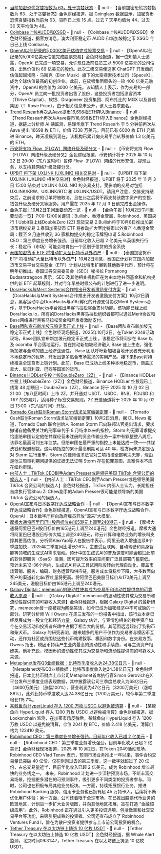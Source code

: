 - [当前加密恐慌贪婪指数为 63，处于贪婪状态]() - 📰 null - 【当前加密恐慌贪婪指数为 63，处于贪婪状态】金色财经报道，据 Coinglass 数据显示，加密货币恐慌贪婪指数当前为 63，较昨日上涨 15 点。过去 7 天平均值为 44，过去 30 天平均值为 48。
- [Coinbase上线AUDD和XSGD]() - 📰 null - 【Coinbase上线AUDD和XSGD】金色财经报道，据官方消息，澳大利亚稳定币 AUDD 和新加坡稳定币 XSGD 今日已上线 Coinbase。
- [OpenAI以创纪录的5,000亿美元估值完成股票交易]() - 📰 null - 【OpenAI以创纪录的5,000亿美元估值完成股票交易】金色财经报道，据一位知情人士透露，OpenAI 已完成一项交易，允许现任及前任员工以 5000 亿美元的公司估值，出售价值约 66 亿美元的股份。此次二级交易使这家 ChatGPT 开发商的估值超越埃隆・马斯克（Elon Musk）旗下的太空探索技术公司（SpaceX），成为全球估值最高的初创企业。此前，在软银集团牵头的一轮 400 亿美元融资中，OpenAI 的估值为 3000 亿美元。该知情人士表示，作为交易的一部分，OpenAI 员工向一批投资者出售了股份，这些投资者包括思睿资本（Thrive Capital）、软银、Dragoneer 投资集团、阿布扎比的 MGX 以及普信集团（T. Rowe Price）。由于相关信息未公开，该人士要求匿名。
- [Trend Researh再次从Aave提币16,698枚ETH存入Binance](https://x.com/ai_9684xtpa/status/1973605690016145515) - 📰 null - 【Trend Researh再次从Aave提币16,698枚ETH存入Binance】金色财经报道，据链上分析师 Ai 姨监测，易理华旗下 Trend Researh 于 5 分钟前再次从 Aave 提出 16698 枚 ETH，价值 7338 万美元。目前已有 6000 枚 ETH 充值进 Binance，昨天凌晨到现在，该机构已累计向交易平台转移价值 1.3 亿美元的 ETH。
- [币安将支持 Flow（FLOW）网络升级及硬分叉]() - 📰 null - 【币安将支持 Flow（FLOW）网络升级及硬分叉】金色财经报道，币安预计将于 2025 年 10 月 22 日 20:00（东八区时间）暂停 Flow（FLOW）网络的代币充值、提现业务，以支持其网络升级及硬分叉。
- [UPBIT 将下架 UXLINK (UXLINK) 相关交易对](https://upbit.com/service_center/notice?id=5608) - 📰 null - 【UPBIT 将下架 UXLINK (UXLINK) 相关交易对】金色财经报道，UPBIT 将于 2025 年 11 月 3 日 15:00 结束对 UXLINK (UXLINK) 的交易支持，受影响的交易对包括 UXLINK/KRW、UXLINK/BTC 和 UXLINK/USDT。请用户注意，交易支持结束后，之前请求的订单将被取消，且在此之后将不再支持该数字资产的空投、钱包升级及硬分叉等服务。用户需在 2025 年 12 月 3 日前完成出金操作。
- [金色午报 | 10月2日午间重要动态一览]() - 📰 null - 【金色午报 | 10月2日午间重要动态一览】7:00-12:00关键词：Bullish、香港金管局、Robinhood、英国央行 
1.Upbit将上线DoubleZero (2Z) 现货交易 
2.Bullish将于10月8日推出加密货币期权交易 
3.泰国加密货币 ETF 将推动扩大至比特币以外资产 
4.香港金管局：截至 9 月底共收到 36 家机构提交的稳定币牌照申请 
5.Robinhood CEO：第三季度业务增长强劲，目前年化收入已超 2 亿美元 
6.英国央行行长：稳定币（市场）可能会培育出一个区别于信贷的资金系统
- [泰国加密货币 ETF 将推动扩大至比特币以外资产]() - 📰 null - 【泰国加密货币 ETF 将推动扩大至比特币以外资产】10月2日消息，泰国正计划将其国内加密货币交易平台交易基金（ETF）计划从比特币扩展到其他数字代币，预计将在明年初推出。泰国证券交易委员会（SEC）秘书长 Pornanong Budsaratragoon 表示，SEC 及其他相关机构正在为由本地共同基金和机构提供的新 ETF 起草规则，并对今年早些时候公布的计划进行了进一步说明。
- [DoraHacks与Merit Systems合作推出开发者激励支付方案]() - 📰 null - 【DoraHacks与Merit Systems合作推出开发者激励支付方案】10月2日消息，黑客运动平台DoraHacks与a16z孵化的开源支付协议Merit Systems合作，基于DoraHacks平台推出黑客马拉松奖金支付功能。该功能已经上线DoraHacks.io，所有的DoraHacks黑客马拉松组织者都可以通过Merit协议和Base网络进行黑客马拉松奖金和开发者激励支付。
- [Base团队宣布新加坡元稳定币正式上线]() - 📰 null - 【Base团队宣布新加坡元稳定币正式上线】金色财经现场报道，2025年10月2日，在Token 2049活动现场，Base团队宣布新加坡元稳定币正式上线 。该稳定币将同步在 Base 以及 ocornba 平台落地运行，旨在推动新加坡经济融入 Base 链上生态，强化新加坡与全球的链上经济连通性。 
Base 团队呼吁新加坡当地开发者充分利用本地稳定币的优势，开发出更多贴合市场需求的实用产品，接下来Base将持续推进全球货币上链计划。此前，Base 已成功上线多种本地稳定币，涵盖加拿大、尼日利亚、巴西等国家的货币。
- [Binance HODLer空投上线DoubleZero（2Z）](https://x.com/bwenews/status/1973588375975370872) - 📰 null - 【Binance HODLer空投上线DoubleZero（2Z）】金色财经报道，Binance HODLer 空投现已上线第 48 期项目 – DoubleZero（2Z）。Binance 将于 2025 年 10 月 02 日 21:00（东八区时间）上市 2Z，并开通对 USDT、USDC、BNB、FDUSD 和 TRY 的交易对，适用种子标签交易规则。2Z 充值通道将于 2025 年 10 月 02 日 13:00（东八区时间）开放。
- [Tornado Cash联创Roman Storm请求法官撤销定罪]() - 📰 null - 【Tornado Cash联创Roman Storm请求法官撤销定罪】10月2日消息，据 DL News 报道，Tornado Cash 联合创始人 Roman Storm 已向联邦法官提出请求，要求撤销自他备受关注的刑事审判于 8 月结束以来的指控。Storm 的无罪请求提交恰逢陪审团认定他在共谋经营未注册的资金传输业务一案中有罪整整八周后。该罪名最高可判五年监禁。但陪审团在最严重的指控上未能达成一致——共谋洗钱和规避制裁。这两项指控的累计最高刑期可达 40 年，检方尚未决定是否对 Storm 进行重审。Storm 的律师请求法官对三项指控全部判决无罪，理由是他三周审判期间提供的证据无法证明 Storm 存在犯罪意图，且案件本不应在纽约审理。
- [内部人士：TikTok CEO副手Adam Presser或是领导美国 TikTok 合资公司的候选人](https://x.com/theinformation/status/1973527113291424164) - 📰 null - 【内部人士：TikTok CEO副手Adam Presser或是领导美国 TikTok 合资公司的候选人】金色财经报道，TikTok 内部人士认为，长期担任首席执行官Shou Zi Chew副手的Adam Presser很可能是领导新的美国 TikTok 合资公司的候选人。
- [OpenAI宣布与日本数字厅达成战略合作]() - 📰 null - 【OpenAI宣布与日本数字厅达成战略合作】金色财经报道，OpenAI宣布与日本数字厅达成战略合作。OpenAI：日本数字厅将向政府雇员开放“源来”大模型。
- [摩根大通将阿里巴巴H股目标价由165港元上调至240港元]() - 📰 null - 【摩根大通将阿里巴巴H股目标价由165港元上调至240港元】金色财经报道，摩根大通将阿里巴巴港股目标价大幅上调至240港元，称云计算和电商业务的增长料支撑其更高估值。分析师AlexYao等人在报告中表示，阿里云收入增速连续8个季度加快，2025年二季度同比增长26%，主要受互联网、自动驾驶和具身智能等领域的生成式AI需求驱动。预计中国生成式AI的普及速度可能会超过此前的软体即服务（SaaS）浪潮，因可提升效率的空间更广泛且部署门槛更低。预计未来12-36个月内，生成式AI将从工具试用阶段转向代理自动化，覆盖市场营销、服务、编码、财务运营和供应链，服务成本将稳步下降，大多数面向客户的渠道转化率/吞吐量将更高。将阿里巴巴美股目标价从170美元上调至245美元，港股目标价由165港元上调至240港元。
- [Galaxy Digital：memecoin的波动性使其成为交易所和流动性提供商的可靠收入来源](https://www.coindesk.com/markets/2025/10/01/memecoins-are-no-longer-a-joke-galaxy-digital-says-in-new-report?term=organic&utm_campaign=CoinDesk&utm_content=General&utm_medium=social&utm_source=twitter) - 📰 null - 【Galaxy Digital：memecoin的波动性使其成为交易所和流动性提供商的可靠收入来源】金色财经报道，根据 Galaxy Digital 的最新研究，memecoin曾一度被视为网络笑话，如今已成为加密经济中不可或缺的一部分。研究分析师 Will Owens 在周三发布的一份报告中指出，该行业本身已经发展成为一股文化和经济力量。Galaxy 估计，与表情包相关的数字资产如今在交易活动和投资者兴趣中占据了相当大的份额，其范围远远超出了狗狗币和柴犬币。 
Galaxy 的研究表明，越来越多的用户不仅作为交易者与模因币互动，还作为社区成员围绕这些代币构建叙事、模因和数字身份。在交易方面，Owens 指出，模因币持续产生业内最高的流动性和手续费，可与主流资产相媲美。他补充说，模因币的波动性使其成为交易所和流动性提供商的可靠收入来源。
- [Metaplanet发布Q3业绩数据：比特币季度收入达24.38亿日元](https://x.com/gerovich/status/1973280622518083646) - 📰 null - 【Metaplanet发布Q3业绩数据：比特币季度收入达24.38亿日元】金色财经报道，日本比特币财库上市公司Metaplanet首席执行官Simon Gerovich在X平台发布三季度业绩表现数据，其中披露该公司三季度总收入为68亿日元（4600万美元）（涨幅100%），营业利润为47亿日元（3200万美元）（涨幅88%），此外比特币季度收入达24.38亿日元（1700万美元），较今年第二季度增长115.7%。
- [某鲸鱼向 HyperLiquid 存入 1200 万枚 USDC 以避免被清算](https://x.com/lookonchain/status/1973562208274751880) - 📰 null - 【某鲸鱼向 HyperLiquid 存入 1200 万枚 USDC 以避免被清算】金色财经报道，据 Lookonchain 监测，在加密市场反弹后，某鲸鱼向 HyperLiquid 存入 1200 万枚 USDC 以避免被清算，仓位 2041 枚 BTC，价值 2.418 亿美元，清算价格为 123410 美元。
- [Robinhood CEO：第三季度业务增长强劲，目前年化收入已超 2 亿美元]() - 📰 null - 【Robinhood CEO：第三季度业务增长强劲，目前年化收入已超 2 亿美元】金色财经现场报道，2025 年 10 月2日，在Token 2049活动现场，Robinhood CEO Vlad Tenev 表示，预测市场业务推出一年以来，事件合约交易量已突破 40 亿份，仅在刚刚过去的第三季度，这一数字就超过了 20 亿份，占总交易量近半，目前年化收入已超 2 亿美元，成为 Robinhood 增长最快的业务线之一。 
未来，Robinhood 计划进一步深耕预测市场，不断丰富交易场景，挖掘更多潜在的可预测事件，吸引更多不同类型的投资者参与。同时，公司也在积极布局其他业务板块。一方面，持续拓展银行业务，推进 Robinhood Banking 服务，信用卡业务也已拥有超 45 万持卡人，后续将不断优化用户体验；另一方面，公司还着眼于全球市场，在已推出股票代币业务的欧盟地区，计划进一步扩大业务版图，并向其他地区拓展，旨在打造 “金融超级应用”。此外，Robinhood 正在通过引入更多投资选项、包括做空和社交交易平台等功能，来吸引更成熟的投资者。公司还宣布成立了 Robinhood Ventures Fund I，旨在为散户投资者提供参与上市前公司投资的机会。
- [Tether Treasury 在以太坊链上铸造 10 亿枚 USDT](https://whale-alert.io/transaction/ethereum/0x44ad1a115b03b6e86be349099e626a970afe74c3d530969d1d8763cc17b97322) - 📰 null - 【Tether Treasury 在以太坊链上铸造 10 亿枚 USDT】金色财经报道，据 Whale Alert 监测，北京时间09:31:47，Tether Treasury 在以太坊链上铸造 10 亿枚 USDT。
